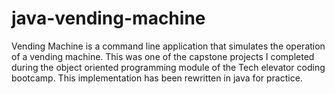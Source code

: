 # java-vending-machine

Vending Machine is a command line application that simulates the operation of a vending machine. This was one of the capstone
projects I completed during the object oriented programming module of the Tech elevator coding bootcamp. This implementation 
has been rewritten in java for practice. 
